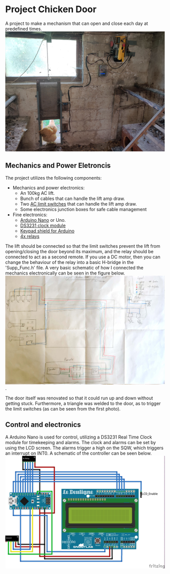 # Project Chicken Door
A project to make a mechanism that can open and close each day at predefined times.
![Photo of the finished chicken door.](https://raw.githubusercontent.com/Decclo/Project_ChickenDoor/README/Documentation/IMG_20190705_160842.jpg) 

## Mechanics and Power Eletroncis
The project utilizes the following components:
- Mechanics and power electronics:
     - An 100kg AC lift.
     - Bunch of cables that can handle the lift amp draw.
     - Two [AC limit switches](https://www.banggood.com/5pcs-AC-250V-5A-Adjustable-Rotary-Roller-Lever-Limit-Switch-p-1112331.html?rmmds=search&cur_warehouse=CN) that can handle the lift amp draw.
     - Some electronics junction boxes for safe cable management
- Fine electronics:
     - [Arduino Nano](https://www.banggood.com/RobotDyn-Nano-V3_0-CH340ATmega328P-16MHz-Assembled-Version-For-Arduino-p-1128921.html?rmmds=search&cur_warehouse=CN) or Uno.
     - [DS3231 clock module](https://www.banggood.com/DS3231-AT24C32-IIC-High-Precision-Real-Time-Clock-Module-For-Arduino-p-81066.html?rmmds=search&cur_warehouse=UK)
     - [Keypad shield for Arduino](https://www.banggood.com/Keypad-Shield-Blue-Backlight-For-Arduino-Robot-LCD-1602-Board-p-79326.html?rmmds=search&cur_warehouse=CN)
     - [4x relays](https://www.banggood.com/5V-4-Channel-Relay-Module-For-Arduino-PIC-ARM-DSP-AVR-MSP430-Blue-p-87987.html?rmmds=search&cur_warehouse=CN)

The lift should be connected so that the limit switches prevent the lift from opening/closing the door beyond its maximum, and the relay should be connected to act as a second remote. If you use a DC motor, then you can change the behaviour of the relay into a basic H-bridge in the 'Supp_Func.h' file.
A very basic schematic of how I connected the mechanics electronically can be seen in the figure below.
![A very crude schematic of the connections of the lift, limit switches, and relays.](https://raw.githubusercontent.com/Decclo/Project_ChickenDoor/README/Documentation/Schematics/Lift%20Schematic.jpg).

The door itself was renovated so that it could run up and down without getting stuck. Furthermore, a triangle was welded to the door, as to trigger the limit switches (as can be seen from the first photo).

## Control and electronics
A Arduino Nano is used for control, utilizing a DS3231 Real Time Clock module for timekeeping and alarms. The clock and alarms can be set by using the LCD screen. The alarms trigger a high on the SQW, which triggers an interrupt on INT0. A schematic of the controller can be seen below.
![Schematic of controller.](https://raw.githubusercontent.com/Decclo/Project_ChickenDoor/README/Documentation/Schematics/Control_bb.jpg)
